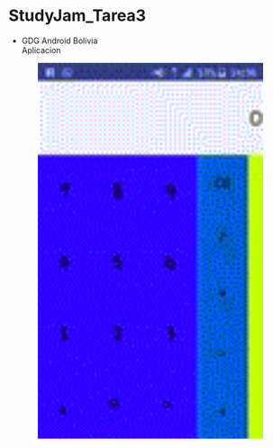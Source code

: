 # StudyJam_Tarea3

* GDG Android Bolivia
<br>Aplicacion</br>
<center>
	<img src="/img/calculadora.gif" width="400">
</center>
